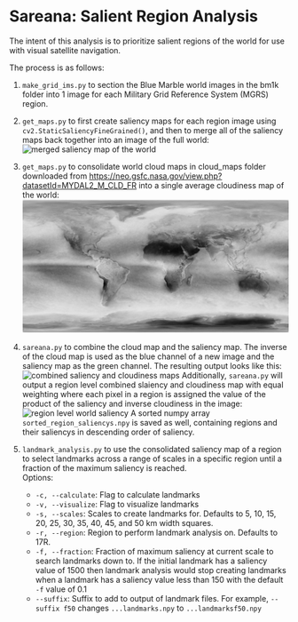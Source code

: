 # Sareana: Salient Region Analysis
The intent of this analysis is to prioritize salient regions of the world for use with visual satellite navigation. 

The process is as follows:
1. ```make_grid_ims.py``` to section the Blue Marble world images in the bm1k folder into 1 image for each Military Grid Reference System (MGRS) region. 

2. ```get_maps.py``` to first create saliency maps for each region image using ```cv2.StaticSaliencyFineGrained()```, and then to merge all of the saliency maps back together into an image of the full world:
![merged saliency map of the world](world_saliency.jpg)

3. ```get_maps.py``` to consolidate world cloud maps in cloud_maps folder downloaded from https://neo.gsfc.nasa.gov/view.php?datasetId=MYDAL2_M_CLD_FR into a single average cloudiness map of the world:
![merged cloudiness map of the world](consolidated_cloudmap.jpg)

4. ```sareana.py``` to combine the cloud map and the saliency map. The inverse of the cloud map is used as the blue channel of a new image and the saliency map as the green channel. The resulting output looks like this:
![combined saliency and cloudiness maps](sareana.jpg)
Additionally, ```sareana.py``` will output a region level combined slaiency and cloudiness map with equal weighting where each pixel in a region is assigned the value of the product of the saliency and inverse cloudiness in the image:
![region level world saliency](reg_sareana.jpg)
A sorted numpy array ```sorted_region_saliencys.npy``` is saved as well, containing regions and their saliencys in descending order of saliency.

5. ```landmark_analysis.py``` to use the consolidated saliency map of a region to select landmarks across a range of scales in a specific region until a fraction of the maximum saliency is reached.  
Options:
   * ```-c, --calculate```: Flag to calculate landmarks
   * ```-v, --visualize```: Flag to visualize landmarks
   * ```-s, --scales```: Scales to create landmarks for. Defaults to 5, 10, 15, 20, 25, 30, 35, 40, 45, and 50 km width squares.
   * ```-r, --region```: Region to perform landmark analysis on. Defaults to 17R.
   * ```-f, --fraction```: Fraction of maximum saliency at current scale to search landmarks down to. If the initial landmark has a saliency value of 1500 then landmark analysis would stop creating landmarks when a landmark has a saliency value less than 150 with the default ```-f``` value of 0.1
   * ```--suffix```: Suffix to add to output of landmark files. For example, ```--suffix f50``` changes ```...landmarks.npy``` to ```...landmarksf50.npy``` 
   